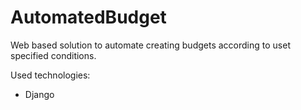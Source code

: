 # AutomatedBudget

Web based solution to automate creating budgets according to uset specified conditions.

Used technologies:
  * Django
